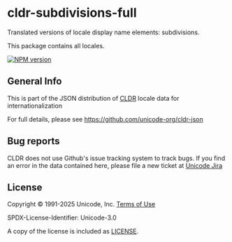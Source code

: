 # cldr-subdivisions-full

Translated versions of locale display name elements: subdivisions.

This package contains all locales.


[![NPM version](https://img.shields.io/npm/v/cldr-subdivisions-full.svg?style=flat)](https://www.npmjs.org/package/cldr-subdivisions-full)

## General Info

This is part of the JSON distribution of [CLDR](https://cldr.unicode.org/)
locale data for internationalization

For full details, please see <https://github.com/unicode-org/cldr-json>

## Bug reports

CLDR does not use Github's issue tracking system to track bugs.  If you find an error in
the data contained here, please file a new ticket at [Unicode Jira](https://unicode-org.atlassian.net/projects/CLDR/issues)

## License

Copyright © 1991-2025 Unicode, Inc.
[Terms of Use](http://www.unicode.org/copyright.html)

SPDX-License-Identifier: Unicode-3.0

A copy of the license is included as [LICENSE](./LICENSE).
